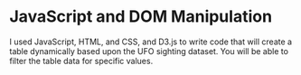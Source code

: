 # JavaScript and DOM Manipulation

I used JavaScript, HTML, and CSS, and D3.js to write code that will create a table dynamically based upon the UFO sighting dataset. You will be able to filter the table data for specific values.

